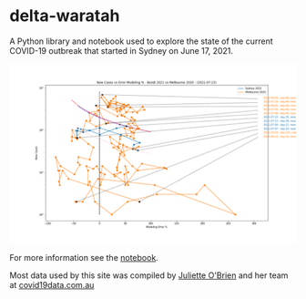 # delta-waratah

A Python library and notebook used to explore the state of the current COVID-19 outbreak that started in Sydney on June 17, 2021.

![hedgehog plot](archive/2021-07-23/hedgehog.png)

For more information see the [notebook](sydney-outbreaks.ipynb).

Most data used by this site was compiled by [Juliette O'Brien](https://twitter.com/juliette_io) and her team at [covid19data.com.au](https://covid19data.com.au)
